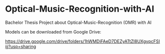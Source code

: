 # Optical-Music-Recognition-with-AI
Bachelor Thesis Project about Optical-Music-Recognition (OMR) with AI


Models can be downloaded from Google Drive:

https://drive.google.com/drive/folders/1hWMDiFAeD7DEZyATtZl8UXgypcFSIijj?usp=sharing

